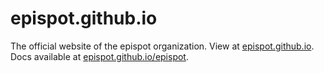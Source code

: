 
# epispot.github.io

The official website of the epispot organization.
View at [epispot.github.io](https://epispot.github.io/). <br>
Docs available at [epispot.github.io/epispot](https://epispot.github.io/epispot).
